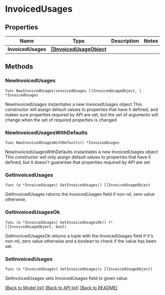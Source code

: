 # InvoicedUsages

## Properties

Name | Type | Description | Notes
------------ | ------------- | ------------- | -------------
**InvoicedUsages** | [**[]InvoicedUsageObject**](InvoicedUsageObject.md) |  | 

## Methods

### NewInvoicedUsages

`func NewInvoicedUsages(invoicedUsages []InvoicedUsageObject, ) *InvoicedUsages`

NewInvoicedUsages instantiates a new InvoicedUsages object
This constructor will assign default values to properties that have it defined,
and makes sure properties required by API are set, but the set of arguments
will change when the set of required properties is changed

### NewInvoicedUsagesWithDefaults

`func NewInvoicedUsagesWithDefaults() *InvoicedUsages`

NewInvoicedUsagesWithDefaults instantiates a new InvoicedUsages object
This constructor will only assign default values to properties that have it defined,
but it doesn't guarantee that properties required by API are set

### GetInvoicedUsages

`func (o *InvoicedUsages) GetInvoicedUsages() []InvoicedUsageObject`

GetInvoicedUsages returns the InvoicedUsages field if non-nil, zero value otherwise.

### GetInvoicedUsagesOk

`func (o *InvoicedUsages) GetInvoicedUsagesOk() (*[]InvoicedUsageObject, bool)`

GetInvoicedUsagesOk returns a tuple with the InvoicedUsages field if it's non-nil, zero value otherwise
and a boolean to check if the value has been set.

### SetInvoicedUsages

`func (o *InvoicedUsages) SetInvoicedUsages(v []InvoicedUsageObject)`

SetInvoicedUsages sets InvoicedUsages field to given value.



[[Back to Model list]](../README.md#documentation-for-models) [[Back to API list]](../README.md#documentation-for-api-endpoints) [[Back to README]](../README.md)


